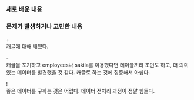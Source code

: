 <h3>새로 배운 내용</h3>
<p>

</p>
<p>
 
</p>

<h3>문제가 발생하거나 고민한 내용</h3>
<p>

</p>

<p>
  + <br>
  캐글에 대해 배웠다.<br>
  
  \- <br>
  캐글을 포기하고 employees나 sakila를 이용했다면 테이블끼리 조인도 하고, 더 의미있는 데이터를 발견했을 것 같다. 캐글로 하는 것에 집중해서 아쉽다.
  
  \! <br>
  좋은 데이터를 구하는 것은 어렵다. 데이터 전처리 과정이 정말 힘들다.<br>
</p>
